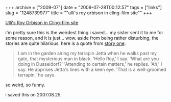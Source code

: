 +++
archive = ["2009-07"]
date = "2009-07-28T00:12:57"
tags = ["links"]
slug = "1248739977"
title = "\"ulli's roy orbison in cling-film site\""
+++

[Ulli's Roy Orbison in Cling-film site][1]

i'm pretty sure this is the weirdest thing i saved... my sister sent it to
me for some reason, and it is just... wow. aside from being rather
disturbing, the stories are quite hilarious. here is a quote from [story
one][2]:

> I am in the garden airing my terrapin Jetta when he walks past my gate,
> that mysterious man in black. 'Hello Roy,' I say. 'What are you doing in
> Dusseldorf?' 'Attending to certain matters,' he replies. 'Ah,' I say. He
> apprises Jetta's lines with a keen eye. 'That is a well-groomed
> terrapin,' he says.

so weird, so funny.

i saved this on 2007.08.25.

[1]: http://michaelkelly.artofeurope.com/karl.htm
[2]: http://michaelkelly.artofeurope.com/orb1.htm

